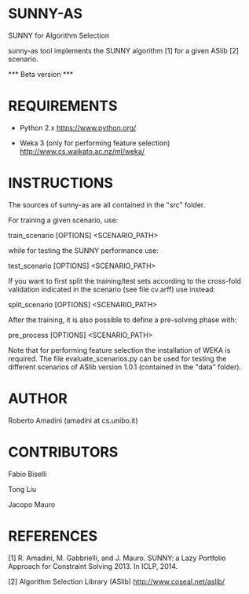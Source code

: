 SUNNY-AS
========

SUNNY for Algorithm Selection

sunny-as tool implements the SUNNY algorithm [1] for a given ASlib [2] scenario.

*** Beta version ***


REQUIREMENTS
============

+ Python 2.x
  https://www.python.org/

+ Weka 3 (only for performing feature selection)
  http://www.cs.waikato.ac.nz/ml/weka/


INSTRUCTIONS
============

The sources of sunny-as are all contained in the "src" folder.

For training a given scenario, use:

  train_scenario [OPTIONS] <SCENARIO_PATH>

while for testing the SUNNY performance use:

  test_scenario [OPTIONS] <SCENARIO_PATH>

If you want to first split the training/test sets according to the cross-fold 
validation indicated in the scenario (see file cv.arff) use instead:

  split_scenario [OPTIONS] <SCENARIO_PATH>

After the training, it is also possible to define a pre-solving phase with:

  pre_process [OPTIONS] <SCENARIO_PATH>

Note that for performing feature selection the installation of WEKA is required.
The file evaluate_scenarios.py can be used for testing the different scenarios 
of ASlib version 1.0.1 (contained in the "data" folder).


AUTHOR
======

Roberto Amadini (amadini at cs.unibo.it)


CONTRIBUTORS
============

Fabio Biselli

Tong Liu

Jacopo Mauro


REFERENCES
==========

[1] R. Amadini, M. Gabbrielli, and J. Mauro. SUNNY: a Lazy Portfolio Approach
    for Constraint Solving 2013. In ICLP, 2014.
    
[2] Algorithm Selection Library (ASlib)
    http://www.coseal.net/aslib/
